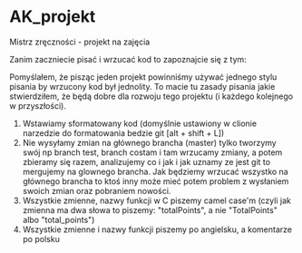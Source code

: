 # AK_projekt
Mistrz zręczności - projekt na zajęcia


Zanim zaczniecie pisać i wrzucać kod to zapoznajcie się z tym:

Pomyślałem, że pisząc jeden projekt powinniśmy używać jednego stylu pisania by wrzucony kod był jednolity. To macie tu zasady pisania jakie stwierdziłem,
że będą dobre dla rozwoju tego projektu (i każdego kolejnego w przyszłości).
1. Wstawiamy sformatowany kod (domyślnie ustawiony w clionie narzedzie do formatowania bedzie git [alt + shift + L])
2. Nie wysyłamy zmian na głównego brancha (master) tylko tworzymy swój np branch test, branch costam i tam wrzucamy zmiany, a potem zbieramy się razem,
analizujemy co i jak i jak uznamy ze jest git to mergujemy na glownego brancha. Jak będziemy wrzucać wszystko na głównego brancha to ktoś inny może mieć
potem problem z wysłaniem swoich zmian oraz pobraniem nowości.
3. Wszystkie zmienne, nazwy funkcji w C piszemy camel case'm (czyli jak zmienna ma dwa słowa to piszemy: "totalPoints", a nie "TotalPoints" 
albo "total_points")
4. Wszystkie zmienne i nazwy funkcji piszemy po angielsku, a komentarze po polsku

